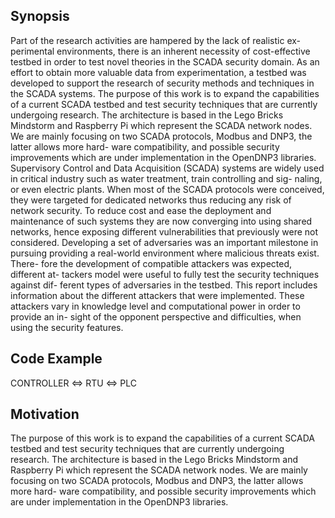 ## Synopsis
Part of the research activities are hampered by the lack of realistic ex-
perimental environments, there is an inherent necessity of cost-effective
testbed in order to test novel theories in the SCADA security domain. As
an effort to obtain more valuable data from experimentation, a testbed was
developed to support the research of security methods and techniques in
the SCADA systems.
The purpose of this work is to expand the capabilities of a current SCADA
testbed and test security techniques that are currently undergoing research.
The architecture is based in the Lego Bricks Mindstorm and Raspberry Pi
which represent the SCADA network nodes. We are mainly focusing on
two SCADA protocols, Modbus and DNP3, the latter allows more hard-
ware compatibility, and possible security improvements which are under
implementation in the OpenDNP3 libraries.
Supervisory Control and Data Acquisition (SCADA) systems are widely
used in critical industry such as water treatment, train controlling and sig-
naling, or even electric plants. When most of the SCADA protocols were
conceived, they were targeted for dedicated networks thus reducing any
risk of network security. To reduce cost and ease the deployment and
maintenance of such systems they are now converging into using shared
networks, hence exposing different vulnerabilities that previously were not
considered.
Developing a set of adversaries was an important milestone in pursuing
providing a real-world environment where malicious threats exist. There-
fore the development of compatible attackers was expected, different at-
tackers model were useful to fully test the security techniques against dif-
ferent types of adversaries in the testbed. This report includes information
about the different attackers that were implemented. These attackers vary
in knowledge level and computational power in order to provide an in-
sight of the opponent perspective and difficulties, when using the security
features.

## Code Example

CONTROLLER <=> RTU <=> PLC

## Motivation
The purpose of this work is to expand the capabilities of a current SCADA
testbed and test security techniques that are currently undergoing research.
The architecture is based in the Lego Bricks Mindstorm and Raspberry Pi
which represent the SCADA network nodes. We are mainly focusing on
two SCADA protocols, Modbus and DNP3, the latter allows more hard-
ware compatibility, and possible security improvements which are under
implementation in the OpenDNP3 libraries.
